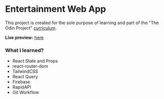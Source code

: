 # Entertainment Web App

This project is created for the sole purpose of learning and part of the "The Odin Project" [curriculum](https://theodinproject.com/).

**Live preview:** [here](https://hicarlodacuyan.github.io/entertainment-webapp/)

### What I learned?

- React State and Props
- react-router-dom
- TailwindCSS
- React Query
- Firebase
- RapidAPI
- Git Workflow
